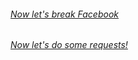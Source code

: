 ###### [Now let's break Facebook](https://media.tenor.co/images/9e291eef3933a6bd37da881b7cc05443/raw)

###### [Now let's do some requests!](https://github.com/partnerhero/Programming-101/blob/master/Course_15.5_Async/axios.js)
